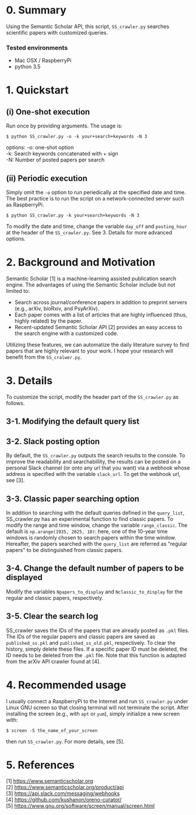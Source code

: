 # 0. Summary
Using the Semantic Scholar API, this script, `SS_crawler.py` searches scientific papers with customized queries.
### Tested environments
- Mac OSX / RaspberryPi
- python 3.5

# 1. Quickstart
## (i)  One-shot execution  
Run once by providing arguments. The usage is:  

 `$ python SS_crawler.py -o -k your+search+keywords -N 3 `

options:
-o: one-shot option  
-k: Search keywords concatenated with + sign  
-N: Number of posted papers per search  

## (ii) Periodic execution  
Simply omit the `-o` option to run periedically at the specified date and time.  
The best practice is to run the script on a network-connected server such as RaspberryPi.

 `$ python SS_crawler.py -k your+search+keywords -N 3 `

To modify the date and time, change the variable `day_off` and `posting_hour` at the header of the `SS_crawler.py`. See 3. Details for more advanced options.

# 2. Background and Motivation
Semantic Scholar [1] is a machine-learning assisted publication search engine. The advantages of using the Semantic Scholar include but not limited to:  
- Search across journal/conference papers in addition to preprint servers (e.g., arXiv, bioRxiv, and PsyArXiv).  
- Each paper comes with a list of articles that are highly influenced (thus, highly related) by the paper.  
- Recent-updated Semantic Scholar API [2] provides an easy access to the search engine with a customized code.  

Utilizing these features, we can automatize the daily literature survey to find papers that are highly relevant to your work. I hope your research will benefit from the `SS_cralwer.py`.

# 3. Details   
To customize the script, modify the header part of the `SS_crawler.py` as follows.  

## 3-1. Modifying the default query list  

## 3-2. Slack posting option  
By default, the `SS_crawler.py` outputs the search results to the console. To improve the readability and searchablility, the results can be posted on a personal Slack channel (or onto any url that you want) via a webhook whose address is specified with the variable `slack_url`. To get the webhook url, see [3].

## 3-3. Classic paper searching option  
In addition to searching with the default queries defined in the `query_list`, SS_crawler.py has an experimental function to find classic papers. To modify the range and time window, change the variable `range_classic`. The default is `np.arange(1935, 2025, 10)`: here, one of the 10-year time windows is randomly chosen to search papers within the time window. Hereafter, the papers searched with the `query_list` are referred as "regular papers" to be distinguished from classic papers.   

## 3-4. Change the default number of papers to be displayed  
Modify the variables `Npapers_to_display` and `Nclassic_to_display` for the regular and classic papers, respectively.  

## 3-5. Clear the search log  
SS_crawler saves the IDs of the papers that are already posted as `.pkl` files. The IDs of the regular papers and classic papers are saved as `published_ss.pkl` and `published_ss_old.pkl`, respectively. To clear the history, simply delete these files. If a specific paper ID must be deleted, the ID needs to be deleted from the `.pkl` file. Note that this function is adapted from the arXiv API crawler found at [4].  

# 4. Recommended usage  
I usually connect a RaspberryPi to the Internet and run `SS_crawler.py` under Linux GNU screen so that closing terminal will not terminate the script. After installing the screen (e.g., with `apt` or `yum`), simply initialize a new screen with:  

`$ screen -S the_name_of_your_screen`

then run `SS_crawler.py`. For more details, see [5].

# 5. References
[1] https://www.semanticscholar.org   
[2] https://www.semanticscholar.org/product/api  
[3] https://api.slack.com/messaging/webhooks  
[4] https://github.com/kushanon/oreno-curator/   
[5] https://www.gnu.org/software/screen/manual/screen.html  
